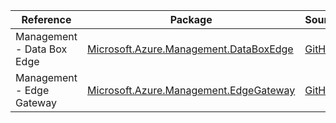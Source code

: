 | Reference | Package | Source |
|---|---|---|
|Management - Data Box Edge|[Microsoft.Azure.Management.DataBoxEdge](https://www.nuget.org/packages/Microsoft.Azure.Management.DataBoxEdge)|[GitHub](https://github.com/Azure/azure-sdk-for-net/blob/main/)|
|Management - Edge Gateway|[Microsoft.Azure.Management.EdgeGateway](https://www.nuget.org/packages/Microsoft.Azure.Management.EdgeGateway)|[GitHub](https://github.com/Azure/azure-sdk-for-net/blob/main/)|
